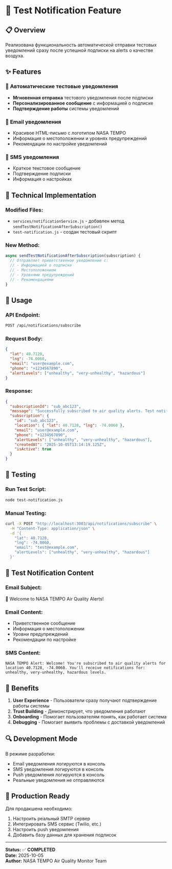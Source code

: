 # 🧪 Test Notification Feature

## 📋 Overview
Реализована функциональность автоматической отправки тестовых уведомлений сразу после успешной подписки на alerts о качестве воздуха.

## ✨ Features

### 🎯 **Автоматические тестовые уведомления**
- **Мгновенная отправка** тестового уведомления после подписки
- **Персонализированное сообщение** с информацией о подписке
- **Подтверждение работы** системы уведомлений

### 📧 **Email уведомления**
- Красивое HTML-письмо с логотипом NASA TEMPO
- Информация о местоположении и уровнях предупреждений
- Рекомендации по настройке уведомлений

### 📱 **SMS уведомления**
- Краткое текстовое сообщение
- Подтверждение подписки
- Информация о настройках

## 🔧 Technical Implementation

### **Modified Files:**
- `services/notificationService.js` - добавлен метод `sendTestNotificationAfterSubscription()`
- `test-notification.js` - создан тестовый скрипт

### **New Method:**
```javascript
async sendTestNotificationAfterSubscription(subscription) {
  // Отправляет приветственное уведомление с:
  // - Информацией о подписке
  // - Местоположением
  // - Уровнями предупреждений
  // - Рекомендациями
}
```

## 🚀 Usage

### **API Endpoint:**
```bash
POST /api/notifications/subscribe
```

### **Request Body:**
```json
{
  "lat": 40.7128,
  "lng": -74.0060,
  "email": "user@example.com",
  "phone": "+1234567890",
  "alertLevels": ["unhealthy", "very-unhealthy", "hazardous"]
}
```

### **Response:**
```json
{
  "subscriptionId": "sub_abc123",
  "message": "Successfully subscribed to air quality alerts. Test notification sent!",
  "subscription": {
    "id": "sub_abc123",
    "location": { "lat": 40.7128, "lng": -74.0060 },
    "email": "user@example.com",
    "phone": "+1234567890",
    "alertLevels": ["unhealthy", "very-unhealthy", "hazardous"],
    "createdAt": "2025-10-05T13:14:19.125Z",
    "isActive": true
  }
}
```

## 🧪 Testing

### **Run Test Script:**
```bash
node test-notification.js
```

### **Manual Testing:**
```bash
curl -X POST "http://localhost:3003/api/notifications/subscribe" \
  -H "Content-Type: application/json" \
  -d '{
    "lat": 40.7128,
    "lng": -74.0060,
    "email": "test@example.com",
    "alertLevels": ["unhealthy", "very-unhealthy", "hazardous"]
  }'
```

## 📝 Test Notification Content

### **Email Subject:**
🎉 Welcome to NASA TEMPO Air Quality Alerts!

### **Email Content:**
- Приветственное сообщение
- Информация о местоположении
- Уровни предупреждений
- Рекомендации по настройке

### **SMS Content:**
```
NASA TEMPO Alert: Welcome! You're subscribed to air quality alerts for location 40.7128, -74.0060. You'll receive notifications for: unhealthy, very-unhealthy, hazardous levels.
```

## 🎨 Benefits

1. **User Experience** - Пользователи сразу получают подтверждение работы системы
2. **Trust Building** - Демонстрирует, что уведомления работают
3. **Onboarding** - Помогает пользователям понять, как работает система
4. **Debugging** - Помогает выявить проблемы с доставкой уведомлений

## 🔍 Development Mode

В режиме разработки:
- Email уведомления логируются в консоль
- SMS уведомления логируются в консоль
- Push уведомления логируются в консоль
- Реальные уведомления не отправляются

## 🚀 Production Ready

Для продакшена необходимо:
1. Настроить реальный SMTP сервер
2. Интегрировать SMS сервис (Twilio, etc.)
3. Настроить push уведомления
4. Добавить базу данных для хранения подписок

---

**Status:** ✅ **COMPLETED**  
**Date:** 2025-10-05  
**Author:** NASA TEMPO Air Quality Monitor Team
